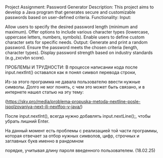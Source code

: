 Project Assignment: Password Generator
Description: This project aims to develop a Java program that generates secure and customizable passwords based on user-defined criteria.
Functionality:
Input:

Allow users to specify the desired password length (minimum and maximum).
Offer options to include various character types (lowercase, uppercase letters, numbers, symbols).
Enable users to define custom character sets for specific needs.
Output:
Generate and print a random password.
Ensure the password meets the chosen criteria (length, character types).
Display password strength based on industry standards (e.g.,zxcvbn score).

ПРОБЛЕМЫ И ТРУДНОСТИ:
В процессе написании кода после input.nextInt() оставался как я понял символ перевода строки,

Из-за этого программа не давала пользователю ввести нужные символы. Долго не мог понять, с чем это может быть связано, и в интернете нашел статью на эту тему:

(https://sky.pro/media/problema-propuska-metoda-nextline-posle-ispolzovaniya-next-ili-nextfoo-v-java/) 

После input.nextInt(), всегда нужно добавлять input.nextLine();, чтобы убрать лишний Enter. 

На данный момент есть проблемы с реализацией той части программы, которая отвечает за отбор нужных символов, цифр, строчных и заглавных букв именно в рандомном 

порядке, учитывая длину пароля введенного пользователем. (18.02.25)
